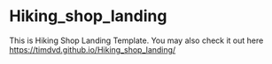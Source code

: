 # Hiking_shop_landing
This is Hiking Shop Landing Template.
You may also check it out here https://timdvd.github.io/Hiking_shop_landing/
